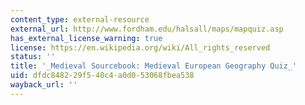 ```yaml
---
content_type: external-resource
external_url: http://www.fordham.edu/halsall/maps/mapquiz.asp
has_external_license_warning: true
license: https://en.wikipedia.org/wiki/All_rights_reserved
status: ''
title: '_Medieval Sourcebook: Medieval European Geography Quiz_'
uid: dfdc8482-29f5-40c4-a0d0-53068fbea538
wayback_url: ''
---
```

